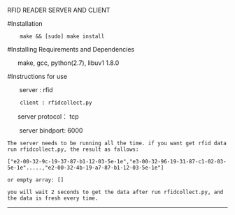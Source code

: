 RFID READER SERVER AND CLIENT

#Installation

        make && [sudo] make install
        
#Installing Requirements and Dependencies

        make, gcc, python(2.7), libuv1 1.8.0
        
#Instructions for use

        server : rfid

        client : rfidcollect.py
        
        server protocol： tcp

        server bindport: 6000
		
	The server needs to be running all the time. if you want get rfid data run rfidcollect.py, the result as fallows:
	
	["e2-00-32-9c-19-37-87-b1-12-03-5e-1e","e3-00-32-96-19-31-87-c1-02-03-5e-1e".....,"e2-00-32-4b-19-a7-87-b1-12-03-5e-1e"]

	or empty array: []
	
	you will wait 2 seconds to get the data after run rfidcollect.py, and the data is fresh every time.
	
----------------------------------
